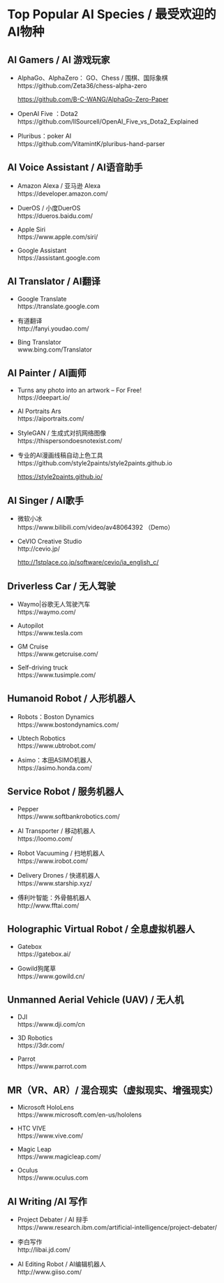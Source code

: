 # Top Popular AI Species / 最受欢迎的AI物种

## AI Gamers / AI 游戏玩家

<ul>
<li><p>
AlphaGo、AlphaZero： GO、Chess / 围棋、国际象棋<br>
https://github.com/Zeta36/chess-alpha-zero
  
https://github.com/B-C-WANG/AlphaGo-Zero-Paper
</li></p>

<li><p>
OpenAI Five ：Dota2 <br>
https://github.com/llSourcell/OpenAI_Five_vs_Dota2_Explained
</li></p>

<li><p>
Pluribus：poker AI <br>
https://github.com/VitamintK/pluribus-hand-parser
</li></p>
</ul>


## AI Voice Assistant / AI语音助手

<ul>
<li><p>
Amazon Alexa / 亚马逊 Alexa <br>
https://developer.amazon.com/
</li></p>

<li><p>
DuerOS / 小度DuerOS <br>
https://dueros.baidu.com/
</li></p>

<li><p>
Apple Siri <br>
https://www.apple.com/siri/
</li></p>

<li><p>
Google Assistant <br>
https://assistant.google.com
</li></p>
</ul>

## AI Translator / AI翻译

<ul>
<li><p>
Google Translate <br>
https://translate.google.com
</li></p>

<li><p>
有道翻译 <br>
http://fanyi.youdao.com/
</li></p>

<li><p>
Bing Translator <br>
www.bing.com/Translator
</li></p>
</ul>

## AI Painter / AI画师

<ul>
<li><p>
Turns any photo into an artwork – For Free! <br>
https://deepart.io/
</li></p>

<li><p>
AI Portraits Ars <br>
https://aiportraits.com/
</li></p>

<li><p>
StyleGAN / 生成式对抗网络图像 <br>
https://thispersondoesnotexist.com/
</li></p>

<li><p>
专业的AI漫画线稿自动上色工具 <br> 
https://github.com/style2paints/style2paints.github.io

https://style2paints.github.io/
</li></p>
</ul>

## AI Singer / AI歌手

<ul>
<li><p>
微软小冰 <br>
https://www.bilibili.com/video/av48064392 （Demo）
</li></p>

<li><p>
CeVIO Creative Studio <br>
http://cevio.jp/

http://1stplace.co.jp/software/cevio/ia_english_c/
</li></p>
</ul>

## Driverless Car / 无人驾驶

<ul>
<li><p>
Waymo|谷歌无人驾驶汽车 <br>
https://waymo.com/
</li></p>

<li><p>
Autopilot <br>
https://www.tesla.com
</li></p>

<li><p>
GM Cruise <br>
https://www.getcruise.com/
</li></p>

<li><p>
Self-driving truck <br>
https://www.tusimple.com/
</li></p>
</ul>

## Humanoid Robot / 人形机器人

<ul>
<li><p>
Robots：Boston Dynamics <br>
https://www.bostondynamics.com/
</li></p>

<li><p>
Ubtech Robotics <br>
https://www.ubtrobot.com/
</li></p>

<li><p>
Asimo：本田ASIMO机器人 <br>
https://asimo.honda.com/
</li></p>
</ul>

## Service Robot / 服务机器人

<ul>
<li><p>
Pepper <br>
https://www.softbankrobotics.com/
</li></p>

<li><p>
AI Transporter / 移动机器人 <br>
https://loomo.com/
</li></p>

<li><p>
Robot Vacuuming / 扫地机器人<br>
https://www.irobot.com/
</li></p>

<li><p>
Delivery Drones / 快递机器人<br>
https://www.starship.xyz/
</li></p>

<li><p>
傅利叶智能：外骨骼机器人 <br>
http://www.fftai.com/
</li></p>
</ul>

## Holographic Virtual Robot / 全息虚拟机器人

<ul>
<li><p>
Gatebox <br>
https://gatebox.ai/
</li></p>

<li><p>
Gowild狗尾草 <br>
https://www.gowild.cn/
</li></p>
</ul>

## Unmanned Aerial Vehicle (UAV) / 无人机

<ul>
<li><p>
DJI <br>
https://www.dji.com/cn
</li></p>

<li><p>
3D Robotics <br>
https://3dr.com/
</li></p>

<li><p>
Parrot <br>
https://www.parrot.com
</li></p>
</ul>

## MR（VR、AR）/ 混合现实（虚拟现实、增强现实）

<ul>
<li><p>
Microsoft HoloLens <br>
https://www.microsoft.com/en-us/hololens
</li></p>

<li><p>
HTC VIVE <br>
https://www.vive.com/
</li></p>

<li><p>
Magic Leap <br>
https://www.magicleap.com/
</li></p>

<li><p>
Oculus <br>
https://www.oculus.com
</li></p>
</ul>

## AI Writing /AI 写作 

<ul>
<li><p>
Project Debater / AI 辩手 <br>
https://www.research.ibm.com/artificial-intelligence/project-debater/
</li></p>

<li><p>
李白写作 <br>
http://libai.jd.com/
</li></p>

<li><p>
AI Editing Robot / AI编辑机器人 <br>
http://www.giiso.com/
</li></p>
</ul>

## 
